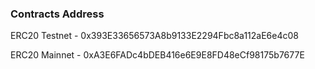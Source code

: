 ### Contracts Address

ERC20 Testnet - 0x393E33656573A8b9133E2294Fbc8a112aE6e4c08

ERC20 Mainnet - 0xA3E6FADc4bDEB416e6E9E8FD48eCf98175b7677E